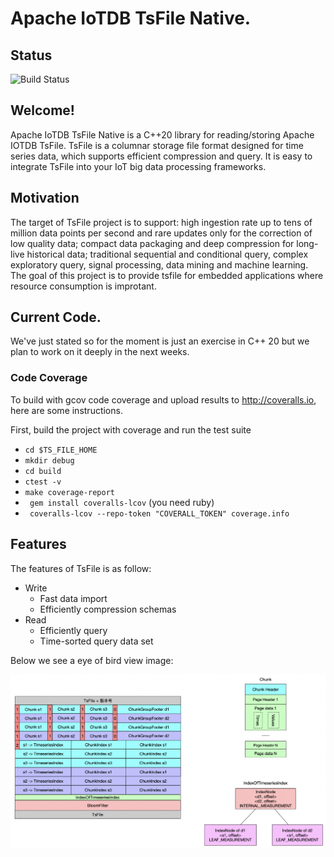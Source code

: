 # Apache IoTDB TsFile Native.

## Status
![Build Status](https://app.travis-ci.com/giorgiozoppi/tsfile.svg?branch=dev)

## Welcome!
Apache IoTDB TsFile Native is a C++20 library for reading/storing Apache IOTDB TsFile. TsFile is a columnar storage file format designed for time series data, which supports efficient compression and query. It is easy to integrate TsFile into your IoT big data processing frameworks.

## Motivation

The target of TsFile project is to support: high ingestion rate up to tens of million data points per second and rare updates only for the correction of low quality data; compact data packaging and deep compression for long-live historical data; traditional sequential and conditional query, complex exploratory query, signal processing, data mining and machine learning. The goal of this project is to provide tsfile for embedded applications where resource consumption is improtant.

## Current Code.

We've just stated so for the moment is just an exercise in C++ 20 but we plan to work on it deeply in the next weeks.

### Code Coverage

To build with gcov code coverage and upload results to http://coveralls.io, here are some instructions.

First, build the project with coverage and run the test suite

- ``` cd $TS_FILE_HOME ```
- ``` mkdir debug ```
- ``` cd build ```
- ``` ctest -v ```
- ``` make coverage-report ```
- ``` gem install coveralls-lcov```  (you need ruby)
- ``` coveralls-lcov --repo-token "COVERALL_TOKEN" coverage.info```

## Features
The features of TsFile is as follow:

- Write
  - Fast data import
  - Efficiently compression schemas
- Read
  - Efficiently query
  - Time-sorted query data set

Below we see a eye of bird view image:

![TsFile Format Structure](/assets/format.png)


